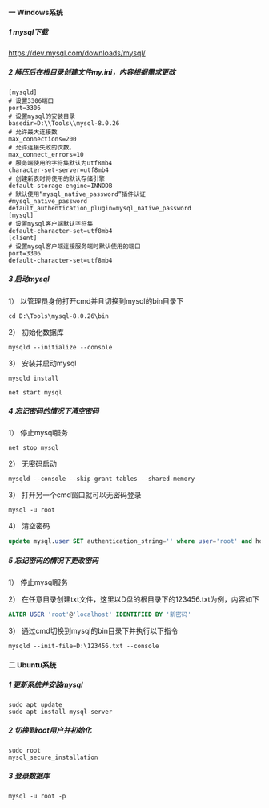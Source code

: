 #### 一  Windows系统

##### 1 mysql下载

https://dev.mysql.com/downloads/mysql/

##### 2 解压后在根目录创建文件my.ini，内容根据需求更改

```
[mysqld]
# 设置3306端口
port=3306
# 设置mysql的安装目录
basedir=D:\\Tools\\mysql-8.0.26
# 允许最大连接数
max_connections=200
# 允许连接失败的次数。
max_connect_errors=10
# 服务端使用的字符集默认为utf8mb4
character-set-server=utf8mb4
# 创建新表时将使用的默认存储引擎
default-storage-engine=INNODB
# 默认使用“mysql_native_password”插件认证
#mysql_native_password
default_authentication_plugin=mysql_native_password
[mysql]
# 设置mysql客户端默认字符集
default-character-set=utf8mb4
[client]
# 设置mysql客户端连接服务端时默认使用的端口
port=3306
default-character-set=utf8mb4
```

##### 3 启动mysql

1） 以管理员身份打开cmd并且切换到mysql的bin目录下

```shell
cd D:\Tools\mysql-8.0.26\bin
```

2） 初始化数据库

```shell
mysqld --initialize --console
```

3） 安装并启动mysql

```shell
mysqld install
```

```shell
net start mysql
```

##### 4 忘记密码的情况下清空密码

1） 停止mysql服务

```shell
net stop mysql
```

2） 无密码启动

```shell
mysqld --console --skip-grant-tables --shared-memory
```

3） 打开另一个cmd窗口就可以无密码登录

```shell
mysql -u root
```

4） 清空密码

```sql
update mysql.user SET authentication_string='' where user='root' and host='localhost'
```

##### 5 忘记密码的情况下更改密码

1） 停止mysql服务

2） 在任意目录创建txt文件，这里以D盘的根目录下的123456.txt为例，内容如下

```sql
ALTER USER 'root'@'localhost' IDENTIFIED BY '新密码'
```

3） 通过cmd切换到mysql的bin目录下并执行以下指令

```
mysqld --init-file=D:\123456.txt --console
```

#### 二 Ubuntu系统

##### 1 更新系统并安装mysql

```shell
sudo apt update
sudo apt install mysql-server
```

##### 2 切换到root用户并初始化

```shell
sudo root
mysql_secure_installation
```

##### 3 登录数据库

```shell
mysql -u root -p
```

